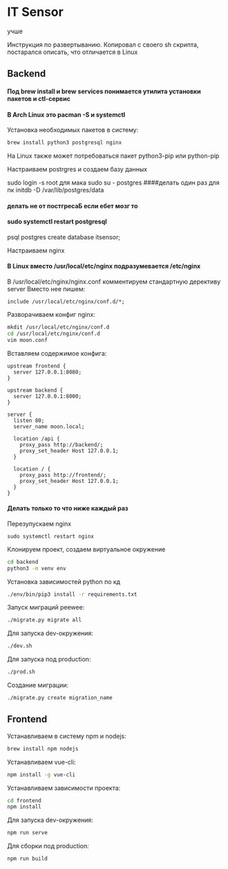 # IT Sensor
учше

Инструкция по развертыванию. Копировал с своего sh скрипта, постарался описать, что отличается в Linux

## Backend

#### Под brew install и brew services понимается утилита установки пакетов и ctl-сервис
#### В Arch Linux это pacman -S и systemctl

Установка необходимых пакетов в систему:

```bash
brew install python3 postgresql nginx
```

На Linux также может потребоваться пакет python3-pip или python-pip

Настраиваем postrgres и создаем базу данных

sudo login -s root для мака
sudo su - postgres
####делать один раз для пк
initdb -D /var/lib/postgres/data
#### делать не от постгресаБ если ебет мозг то
#### sudo systemctl restart postgresql
psql postgres
create database itsensor;


Настраиваем nginx

#### В Linux вместо /usr/local/etc/nginx подразумевается /etc/nginx

В /usr/local/etc/nginx/nginx.conf комментируем стандартную дерективу server
Вместо нее пишем:

```nginx
include /usr/local/etc/nginx/conf.d/*;
```

Разворачиваем конфиг nginx:

```bash
mkdit /usr/local/etc/nginx/conf.d
cd /usr/local/etc/nginx/conf.d
vim moon.conf
```

Вставляем содержимое конфига:

```nginx
upstream frontend {
  server 127.0.0.1:8080;
}

upstream backend {
  server 127.0.0.1:8000;
}

server {
  listen 80;
  server_name moon.local;

  location /api {
    proxy_pass http://backend/;
    proxy_set_header Host 127.0.0.1;
  }

  location / {
    proxy_pass http://frontend/;
    proxy_set_header Host 127.0.0.1;
  }
}
```
#### Делать только то что ниже каждый раз
Перезупускаем nginx 

```
sudo systemctl restart nginx
```

Клонируем проект, создаем виртуальное окружение

```bash
cd backend
python3 -m venv env
```

Установка зависимостей python по кд

```bash по кд
./env/bin/pip3 install -r requirements.txt
```

Запуск миграций peewee: 

```bash
./migrate.py migrate all
```

Для запуска dev-окружения:
```bash
./dev.sh
```

Для запуска под production:
```bash
./prod.sh
```

Создание миграции:
```bash
./migrate.py create migration_name
```

## Frontend

Устанавливаем в систему npm и nodejs:

```bash
brew install npm nodejs
```

Устанавливаем vue-cli:

```bash
npm install -g vue-cli
```

Устанавливаем зависимости проекта:

```bash
cd frontend
npm install
```

Для запуска dev-окружения:

```bash
npm run serve
```

Для сборки под production:

```bash
npm run build
```
